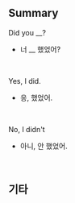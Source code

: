 ## Summary

Did you __?
- 너 __ 했었어?

<br>

Yes, I did.
- 응, 했었어.

<br>

No, I didn't
- 아니, 안 했었어.

<br>

## 기타
